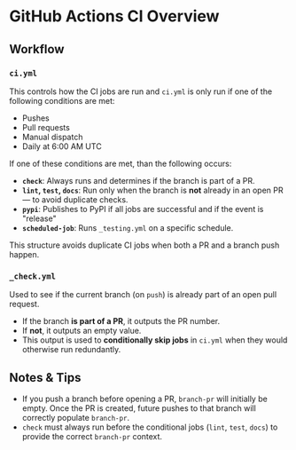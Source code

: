 # GitHub Actions CI Overview


## Workflow

### `ci.yml`

This controls how the CI jobs are run and `ci.yml` is only run if one of the following conditions are met:

- Pushes
- Pull requests
- Manual dispatch
- Daily at 6:00 AM UTC

If one of these conditions are met, than the following occurs:

- **`check`**: Always runs and determines if the branch is part of a PR.
- **`lint`, `test`, `docs`**: Run only when the branch is **not** already in an open PR — to avoid duplicate checks.
- **`pypi`**: Publishes to PyPI if all jobs are successful and if the event is "release"
- **`scheduled-job`**: Runs `_testing.yml` on a specific schedule.

This structure avoids duplicate CI jobs when both a PR and a branch push happen.


### `_check.yml`

Used to see if the current branch (on `push`) is already part of an open pull request.

- If the branch **is part of a PR**, it outputs the PR number.
- If **not**, it outputs an empty value.
- This output is used to **conditionally skip jobs** in `ci.yml` when they would otherwise run redundantly.

## Notes & Tips

- If you push a branch before opening a PR, `branch-pr` will initially be empty. Once the PR is created, future pushes to that branch will correctly populate `branch-pr`.
- `check` must always run before the conditional jobs (`lint`, `test`, `docs`) to provide the correct `branch-pr` context.
